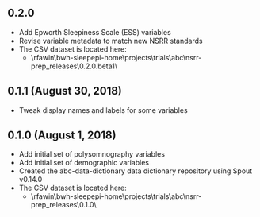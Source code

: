 ## 0.2.0

- Add Epworth Sleepiness Scale (ESS) variables
- Revise variable metadata to match new NSRR standards
- The CSV dataset is located here:
    - \\rfawin\bwh-sleepepi-home\projects\trials\abc\nsrr-prep\_releases\0.2.0.beta1\

## 0.1.1 (August 30, 2018)

- Tweak display names and labels for some variables

## 0.1.0 (August 1, 2018)

- Add initial set of polysomnography variables
- Add initial set of demographic variables
- Created the abc-data-dictionary data dictionary repository using Spout v0.14.0
- The CSV dataset is located here:
    - \\rfawin\bwh-sleepepi-home\projects\trials\abc\nsrr-prep\_releases\0.1.0\
